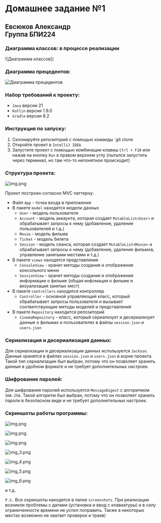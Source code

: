 # Домашнее задание №1
## Евсюков Александр </br> Группа БПИ224

### Диаграмма классов: в процессе реализации

![Диаграмма классов](

### Диаграмма прецедентов: 
![Диаграмма прецедентов](https://drive.google.com/file/d/1iAw-lHYN5CcflZaO35EcTgpBBV_CWve4/view?usp=sharing) 

### Набор требований к проекту:
* `Java` версии 21
* `Kotlin` версии 1.9.0
* `Gradle` версии 8.2

### Инструкция по запуску:
1. Склонируйте репозиторий с помощью команды `git clone
2. Откройте проект в `IntelliJ IDEA`
3. Запустите проект с помощью комбинации клавиш `Ctrl + F10` или нажав на кнопку `Run` в правом верхнем углу 
(пытался запустить через терминал, но там что-то непонятное происходит)

### Структура проекта:

![img.png](screenshots/img.png)

Проект построен согласно MVC паттерну:
- Файл `App` - точка входа в приложение
- В пакете `model` находятся модели данных
    * `User` - модель пользователя
    * `Account` - модель аккаунта, которая создает `MutableList<User>` и обрабатывает запросы к нему (добавление, удаление пользователей и т.д.)
    * `Movie` - модель фильма
    * `Ticket` - модель билета
    * `Session` - модель сеанса, которая создает  `MutableList<Movie>` и 
  обрабатывает запросы к нему (добавление, удаление фильмов, управление занятыми местами и т.д.)
- В пакете `views` находятся представления
    * `ConsoleView` - хранит методы создания и отображения консольного меню
    * `SessionView` - хранит методы создания и отображения информации о фильме (общая инфомация о фильме и визуализация занятых мест)
- В пакете `controllers` находится контроллер
    * `Controller` - основной управляющий класс, который обрабатывает запросы пользователя и вызывает соответствующие методы моделей и представлений
- В пакете `Repository` находится репозиторий
    * `CinemaRepository` - класс, который сериализует и десериализует данные о фильмах и пользователях в файлы `session.json` и `users.json`

### Сериализация и десериализация данных:
Для сериализации и десериализации данных используется `Jackson`. Данные хранятся в файлах `session.json` и `users.json` в корне проекта.
Такой тип сериализации был выбран, потому что он позволяет хранить данные в удобном формате и не требует дополнительных настроек.

### Шифрование паролей:
Для шифрования паролей используется `MessageDigest` с алгоритмом `SHA-256`. Такой алгоритм был выбран, потому что он позволяет хранить пароли в безопасном виде и не требует дополнительных настроек.

### Скриншоты работы программы:

![img.png](screenshots/img7.png)

![img.png](screenshots/img1.png) 

![img.png](screenshots/img2.png)

![img_3.png](screenshots/img3.png)

![img_4.png](screenshots/img4.png)

![img_5.png](screenshots/img5.png)

![img_6.png](screenshots/img6.png)

и т.д.

`P.S.` Все скриншоты находятся в папке `screenshots`. При реализации возникли проблемы с датами (установка и ввод с клавиатуры) и в силу ограниченности времени не успел поправить. Также в некоторых местах возможно не хватает проверок и траев)

